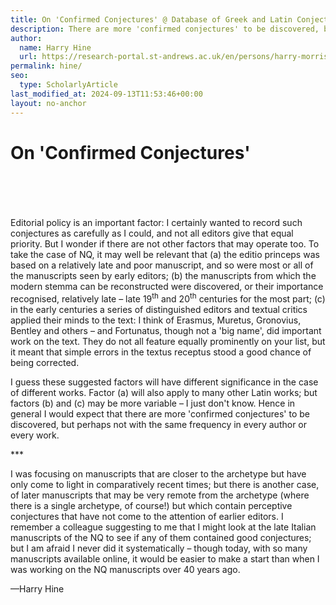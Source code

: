 ```yaml
---
title: On 'Confirmed Conjectures' @ Database of Greek and Latin Conjectural Emendations Attested in MSS
description: There are more 'confirmed conjectures' to be discovered, but perhaps not with the same frequency in every author or every work.
author:
  name: Harry Hine
  url: https://research-portal.st-andrews.ac.uk/en/persons/harry-morrison-hine
permalink: hine/
seo:
  type: ScholarlyArticle
last_modified_at: 2024-09-13T11:53:46+00:00
layout: no-anchor
---
```

# On 'Confirmed Conjectures'

&nbsp;  
&nbsp;  
&nbsp;  
&nbsp;  
Editorial policy is an important factor: I certainly wanted to record such conjectures as carefully as I could, and not all editors give that equal priority. But I wonder if there are not other factors that may operate too. To take the case of NQ, it may well be relevant that (a) the editio princeps was based on a relatively late and poor manuscript, and so were most or all of the manuscripts seen by early editors; (b) the manuscripts from which the modern stemma can be reconstructed were discovered, or their importance recognised, relatively late – late 19<sup>th</sup> and 20<sup>th</sup> centuries for the most part; (c) in the early centuries a series of distinguished editors and textual critics applied their minds to the text: I think of Erasmus, Muretus, Gronovius, Bentley and others – and Fortunatus, though not a 'big name', did important work on the text. They do not all feature equally prominently on your list, but it meant that simple errors in the textus receptus stood a good chance of being corrected. 

I guess these suggested factors will have different significance in the case of different works. Factor (a) will also apply to many other Latin works; but factors (b) and (c) may be more variable – I just don't know.  Hence in general I would expect that there are more 'confirmed conjectures' to be discovered, but perhaps not with the same frequency in every author or every work. 

\***

I was focusing on manuscripts that are closer to the archetype but have only come to light in comparatively recent times; but there is another case, of later manuscripts that may be very remote from the archetype (where there is a single archetype, of course!) but which contain perceptive conjectures that have not come to the attention of earlier editors. I remember a colleague suggesting to me that I might look at the late Italian manuscripts of the NQ to see if any of them contained good conjectures; but I am afraid I never did it systematically – though today, with so many manuscripts available online, it would be easier to make a start than when I was working on the NQ manuscripts over 40 years ago.
<p class="text-right">—Harry Hine</p>
